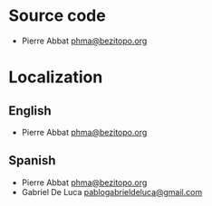 # Source code
- Pierre Abbat <phma@bezitopo.org>

# Localization
## English
- Pierre Abbat <phma@bezitopo.org>

## Spanish
- Pierre Abbat <phma@bezitopo.org>
- Gabriel De Luca <pablogabrieldeluca@gmail.com>
